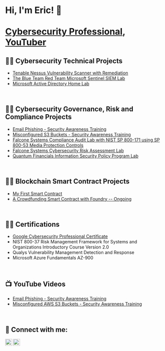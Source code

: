 <h1>Hi, I'm Eric! 👋<br/><a href="https://www.linkedin.com/in/eric-chun-b536711a/">
  <br/>
  Cybersecurity Professional</a>, <a href="https://www.youtube.com/c/WhatTheHackdude">YouTuber</a></h1>

<h2>👨‍💻 Cybersecurity Technical Projects</h2>

  - [Tenable Nessus Vulnerability Scanner with Remediation](https://github.com/chun-eric/nessus-scanner)
  - [The Blue Team Red Team Microsoft Sentinel SIEM Lab](https://github.com/chun-eric/sentinel-siem)
  - [Microsoft Active Directory Home Lab](https://github.com/chun-eric/active-directory-homelab)


<br/>
<h2>👨‍💻 Cybersecurity Governance, Risk and Compliance Projects</h2>


  - [Email Phishing - Security Awareness Training]()
  - [Misconfigured S3 Buckets - Security Awareness Training](https://github.com/chun-eric/misconfigureds3)
  - [Falcone Systems Compliance Audit Lab with NIST SP 800-171 using SP 800-53 Media Protection Controls](https://github.com/chun-eric/grcauditlab/blob/main/README.md)
  - [Falcone Systems Cybersecurity Risk Assessment Lab](https://github.com/chun-eric/grcrisklab/blob/main/README.md)
  - [Quantum Financials Information Security Policy Program Lab ](https://github.com/chun-eric/sentinel-honeypot1)
  


<br/>
<h2>👨‍💻 Blockchain Smart Contract Projects</h2>

  - [My First Smart Contract](https://github.com/chun-eric/first-smart-contract)
  - [A Crowdfunding Smart Contract with Foundry -- Ongoing](https://github.com/chun-eric/foundry_crowdfunding)

 
<br/>
<h2>👨‍💻 Certifications</h2>

  - [Google Cybersecurity Professional Certificate](https://www.coursera.org/account/accomplishments/professional-cert/24PFFD9EF64K)
  - NIST 800-37 Risk Management Framework for Systems and Organizations Introductory Course Version 2.0
  - Qualys Vulnerability Management Detection and Response
  - Microsoft Azure Fundamentals AZ-900

<br/>
<h2>📺 YouTube Videos</h2>

  - [Email Phishing - Security Awareness Training](https://github.com/chun-eric/sentinel-siem-chatgpt)
  - [Misconfigured AWS S3 Buckets - Security Awareness Training](https://github.com/chun-eric/misconfigureds3)

<br/>
<h2> 🤳 Connect with me:</h2>

[<img align="left" alt="Eric Chun | YouTube" width="22px" src="https://youtu.be/MFxIpmqld-w" />][youtube]
[<img align="left" alt="Eric Chun | LinkedIn" width="22px" src="https://cdn.jsdelivr.net/npm/simple-icons@v3/icons/linkedin.svg" />][linkedin]



[youtube]: https://www.youtube.com/c/whatthehackdude
[linkedin]: https://linkedin.com/in/eric-chun-b536711a/

<!--
**joshmadakor1/joshmadakor1** is a ✨ _special_ ✨ repository because its `README.md` (this file) appears on your GitHub profile.

Here are some ideas to get you started:

- 🔭 I’m currently working on ...
- 🌱 I’m currently learning ...
- 👯 I’m looking to collaborate on ...
- 🤔 I’m looking for help with ...
- 💬 Ask me about ...
- 📫 How to reach me: ...
- 😄 Pronouns: ...
- ⚡ Fun fact: ...
-->
